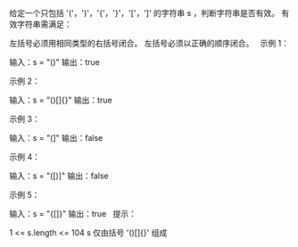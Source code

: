给定一个只包括 '('，')'，'{'，'}'，'['，']' 的字符串 s ，判断字符串是否有效。
有效字符串需满足：

左括号必须用相同类型的右括号闭合。
左括号必须以正确的顺序闭合。
 
示例 1：

输入：s = "()"
输出：true

示例 2：

输入：s = "()[]{}"
输出：true

示例 3：

输入：s = "(]"
输出：false

示例 4：

输入：s = "([)]"
输出：false

示例 5：

输入：s = "{[]}"
输出：true
 
提示：

1 <= s.length <= 104
s 仅由括号 '()[]{}' 组成

